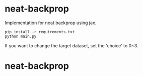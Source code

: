 # neat-backprop

Implementation for neat backprop using jax.

```
pip install -r requirements.txt
python main.py
```

If you want to change the target dataset, set the 'choice' to 0~3.
# neat-backprop
